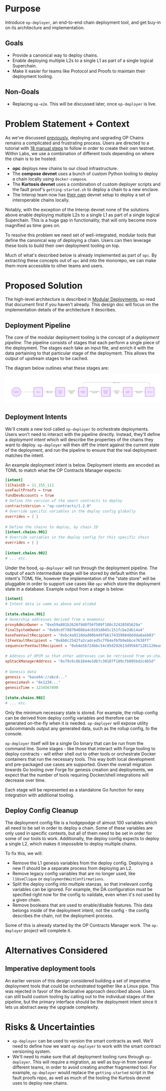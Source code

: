 # Purpose

Introduce `op-deployer`, an end-to-end chain deployment tool, and get buy-in on its architecture and implementation.

## Goals

- Provide a canonical way to deploy chains.
- Enable deploying multiple L2s to a single L1 as part of a single logical Superchain.
- Make it easier for teams like Protocol and Proofs to maintain their deployment tooling.

## Non-Goals

- Replacing `op-e2e`. This will be discussed later, once `op-deployer` is live.

# Problem Statement + Context

As we've
discussed [previously](https://docs.google.com/document/d/13f8UoO9j05PJdvAZDWuVJWD1UAIEAfb8VbphBnPE3cA/edit#heading=h.jxalqw91xhd0),
deploying and upgrading OP Chains remains a complicated and frustrating process. Users are directed to a tutorial
with [18 manual steps](https://docs.optimism.io/builders/chain-operators/tutorials/create-l2-rollup) to follow in order
to create their own testnet. Within Labs, we use a combination of different tools depending on where the chain is to be
hosted:

- **opc** deploys new chains to our cloud infrastructure.
- The **compose devnet** uses a bunch of custom Python tooling to deploy a chain locally using `docker-compose`.
- The **Kurtosis devnet** uses a combination of custom deployer scripts and the fault proof's `getting-started.sh` to
  deploy a chain to a new enclave.
- The Interop team now has [their own](https://github.com/ethereum-optimism/optimism/pull/11590) devnet setup to deploy
  a set of interoperable chains locally.

Notably, with the exception of the Interop devnet none of the solutions above enable deploying multiple L2s to a single
L1 as part of a single logical Superchain. This is a huge gap in functionality, that will only become more magnified as
time goes on.

To resolve this problem we need set of well-integrated, modular tools that define the canonical way of deploying a
chain. Users can then leverage these tools to build their own deployment tooling on top.

Much of what's described below is already implemented as part of `opc`. By extracting these concepts out of `opc`
and into the monorepo, we can make them more accessible to other teams and users.

# Proposed Solution

The high-level architecture is described
in [Modular Deployments](https://docs.google.com/document/d/13f8UoO9j05PJdvAZDWuVJWD1UAIEAfb8VbphBnPE3cA/edit#heading=h.jxalqw91xhd0),
so read that document first if you haven't already. This design doc will focus on the implementation details of the
architecture it describes.

## Deployment Pipeline

The core of the modular deployment tooling is the concept of a _deployment pipeline_. The pipeline consists of stages
that each perform a single piece of the deployment. The stages each take an input file, and enrich it with the data
pertaining to that particular stage of the deployment. This allows the output of upstream stages to be cached.

The diagram below outlines what these stages are:

![](./op-deployer/pipeline.png)

## Deployment Intents

We'll create a new tool called `op-deployer` to orchestrate deployments. Users won't need to interact with the pipeline
directly. Instead, they'll define a _deployment intent_ which will describe the properties of the chains they want to
deploy. `op-deployer` will then diff the intent against the current state of the deployment, and run the pipeline to
ensure that the real deployment matches the intent.

An example deployment intent is below. Deployment intents are encoded as TOML to match what the OP Contracts Manager
expects:

```toml
[intent]
l1ChainID = 11_155_111
useFaultProofs = true
fundDevAccounts = true
# Define the version of the smart contracts to deploy
contractsVersion = "op-contracts/1.2.0"
# Override specific variables in the deploy config globally
overrides = { }

# Define the chains to deploy, by chain ID
[intent.chains.901]
# Override variables in the deploy config for this specific chain
overrides = { }

[intent.chains.902]
# ... etc.
```

Under the hood, `op-deployer` will run through the deployment pipeline. The output of each intermediate stage will
be stored by default within the intent's TOML file, however the implementation of the "state store" will be
pluggable in order to support use cases like `opc` which store the deployment state in a database. Example output from a
stage is below:

```toml
[intent]
# Intent data is same as above and elided

[state.chains.901]
# Ownership addresses derived from a mnemonic
proxyAdminOwner = "0xe59a881b2626f948f56f509f180c32428585629a"
finalSystemOwner = "0xb9cdf788704088a4c0191d045c151fcbe2db14a4"
baseFeeVaultRecipient = "0xbc4a9110dad00b4d9fb61743598848ddda6eeb03"
l1FeeVaultRecipient = "0x6b0c2542fa2cadced5c7f64ef6fb9ebbce7630ff"
sequencerFeeVaultRecipient = "0xb4e5b724bbc54c95d292613d956871281120ead6"

# Address of OPCM so that other addresses can be retrieved from on-chain data
opStackManagerAddress = "0x79c6c6b1844e3db7c30107f189cfb095bd2c4b5d"

# Genesis data
genesis = "base64://abcd..."
genesisHash = "0x1234..."
genesisTime = 1234567890

[state.chains.902]
# ... etc.
```

Only the minimum necessary state is stored. For example, the rollup config can be derived from deploy config
variables and therefore can be generated on-the-fly when it is needed. `op-deployer` will expose utility subcommands
output any generated data, such as the rollup config, to the console.

`op-deployer` itself will be a single Go binary that can be run from the command line. Some stages - like those that
interact with Forge tooling to deploy contracts - will either shell out to other tools or orchestrate Docker
containers that run the necessary tools. This way both local development and pre-packaged use cases are supported.
Given the overall migration towards Go tooling over Forge for genesis creation and deployments, we expect that the
number of tools requiring Docker/shell integrations will decrease over time.

Each stage will be represented as a standalone Go function for easy integration with additional tooling.

## Deploy Config Cleanup

The deployment config file is a hodgepodge of almost 100 variables which all need to be set in order to deploy a chain.
Some of these variables are only used in specific contexts, but all of them need to be set in order for some of our
tools to work. Additionally, the deploy config expects to deploy a single L2, which makes it impossible to deploy
multiple chains.

To fix this, we will:

- Remove the L1 genesis variables from the deploy config. Deploying a new l1 should be a separate process from
  deploying an L2.
- Remove legacy config variables that are no longer used, like `l1UseClique` or `deploymentWaitConfirmations`.
- Split the deploy config into multiple stanzas, so that irrelevant config variables can be ignored. For example,
  the DA configuration must be specified right now for the config to validate, even when it's not used by a given chain.
- Remove booleans that are used to enable/disable features. This data belongs inside of the deployment intent, not
  the config - the config describes the chain, not the deployment process.

Some of this is already started by the OP Contracts Manager work. The `op-deployer` project will complete it.

# Alternatives Considered

## Imperative deployment tools

An earlier version of this design considered building a set of imperative deployment tools that could be
orchestrated together like a Linux pipe. This was rejected in favor of the declarative approach described above.
Users can still build custom tooling by calling out to the individual stages of the pipeline, but the primary
interface should be the deployment intent since it lets us abstract away the upgrade complexity.

# Risks & Uncertainties

- `op-deployer` can be used to version the smart contracts as well. We'll need to define how we want `op-deployer`
  to work with the smart contract versioning system.
- We'll need to make sure that all deployment tooling runs through `op-deployer`. This will require a migration, as
  well as buy-in from several different teams, in order to avoid creating another fragmented tool. For example,
  `op-deployer` would replace the `getting-started` script in the fault proofs repo, as well as much of the tooling
  the Kurtosis devnet uses to deploy new chains.